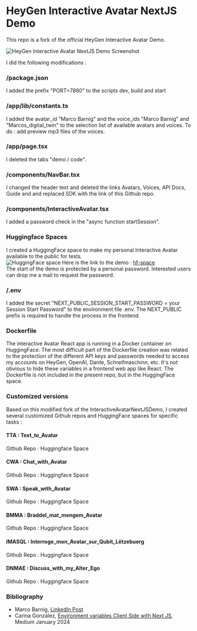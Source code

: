 # HeyGen Interactive Avatar NextJS Demo

This repo is a fork of the official HeyGen Interactive Avatar Demo.

![HeyGen Interactive Avatar NextJS Demo Screenshot](./public/demo.png)

I did the following modifications :    
### /package.json
I added the prefix "PORT=7860" to the scripts dev, build and start 
### /app/lib/constants.ts
I added the avatar_id "Marco Barnig" and the voice_ids "Marco Barnig" and "Marcos_digital_twin" to the selection list of available avatars and voices. 
To do : add preview mp3 files of the voices.
### /app/page.tsx
I deleted the tabs "demo / code".
### /components/NavBar.tsx
I changed the header text and deleted the links Avatars, Voices, API Docs, Guide and and replaced SDK with the link of this Github repo.
### /components/InteractiveAvatar.tsx
I added a password check in the "async function startSession".    
### Huggingface Spaces
I created a HuggingFace space to make my personal Interactive Avatar available to the public for tests.     
![HuggingFace space](.public/hf-space.png)
Here is the link to the demo : [hf-space](https://huggingface.co/spaces/mbarnig/My_Interactive_Avatar)     
The start of the demo is protected by a personal password. Interested users can drop me a mail to request the password.
### /.env
I added the secret "NEXT_PUBLIC_SESSION_START_PASSWORD = your Session Start Password" to the environment file .env. The NEXT_PUBLIC prefix is required to handle the process in the frontend.
### Dockerfile
The interactive Avatar React app is running in a Docker container on HuggingFace. The most difficult part of the Dockerfile creation was related to the protection of the different API keys and passwords needed to access my accounts on HeyGen, OpenAI, Dante, Schreifmaschinn, etc. It's not obvious to hide these variables in a frontend web app like React. The Dockerfile is not included in the present repo, but in the HuggingFace space.
### Customized versions
Based on this modified fork of the InteractiveAvatarNextJSDemo, I created several customized Github repos and HuggingFace spaces for specific tasks :   
#### TTA : Text_to_Avatar
Github Repo : Huggingface Space
#### CWA : Chat_with_Avatar
Github Repo : Huggingface Space
#### SWA : Speak_with_Avatar
Github Repo : Huggingface Space
#### BMMA : Braddel_mat_mengem_Avatar
Github Repo : Huggingface Space
#### IMASQL : Interroge_mon_Avatar_sur_Qubit_Lëtzebuerg
Github Repo : Huggingface Space
#### DNMAE : Discuss_with_my_Alter_Ego
Github Repo : Huggingface Space
### Bibliography
* Marco Barnig, [LinkedIn Post](https://www.linkedin.com/posts/marco-barnig-b33074118_ai-generativeabrai-machineabrconsciousness-activity-7230217299767504896-Lh_g)
* Carina González, [Environment variables Client Side with Next JS](https://medium.com/@ecarina.gonzalez/environment-variables-client-side-with-next-js-b09ad78f53bd), Medium January 2024
